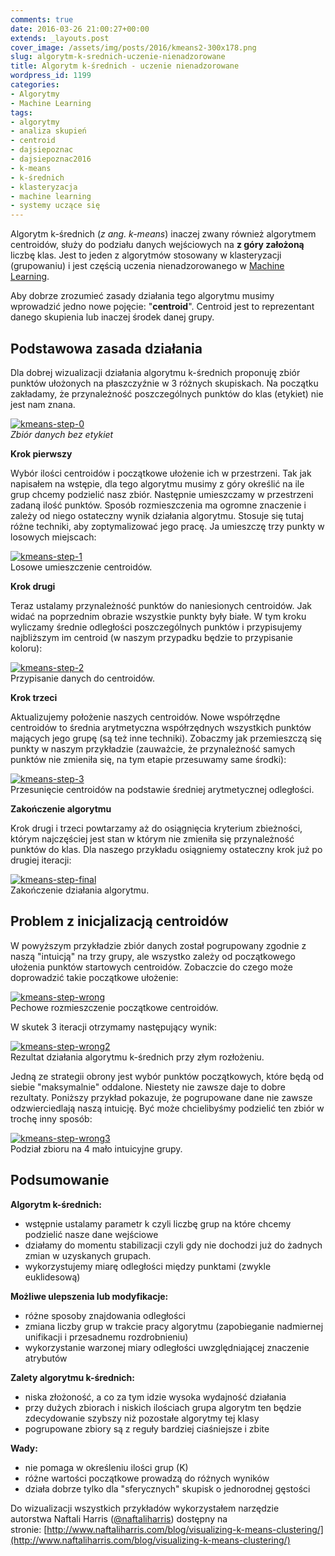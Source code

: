 ```yaml
---
comments: true
date: 2016-03-26 21:00:27+00:00
extends: _layouts.post
cover_image: /assets/img/posts/2016/kmeans2-300x178.png
slug: algorytm-k-srednich-uczenie-nienadzorowane
title: Algorytm k-średnich - uczenie nienadzorowane
wordpress_id: 1199
categories:
- Algorytmy
- Machine Learning
tags:
- algorytmy
- analiza skupień
- centroid
- dajsiepoznac
- dajsiepoznac2016
- k-means
- k-średnich
- klasteryzacja
- machine learning
- systemy uczące się
---
```


Algorytm k-średnich (_z ang. k-means_) inaczej zwany również algorytmem centroidów, służy do podziału danych wejściowych na **z góry założoną** liczbę klas. Jest to jeden z algorytmów stosowany w klasteryzacji (grupowaniu) i jest częścią uczenia nienadzorowanego w [Machine Learning](http://itcraftsman.pl/wstep-do-machine-learning/).<!-- more -->

Aby dobrze zrozumieć zasady działania tego algorytmu musimy wprowadzić jedno nowe pojęcie: "**centroid**". Centroid jest to reprezentant danego skupienia lub inaczej środek danej grupy.

## Podstawowa zasada działania

Dla dobrej wizualizacji działania algorytmu k-średnich proponuję zbiór punktów ułożonych na płaszczyźnie w 3 różnych skupiskach. Na początku zakładamy, że przynależność poszczególnych punktów do klas (etykiet) nie jest nam znana.

[![kmeans-step-0](/assets/img/posts/2016/kmeans-step-0.png)](/assets/img/posts/2016/kmeans-step-0.png)  
*Zbiór danych bez etykiet*


**Krok pierwszy**

Wybór ilości centroidów i początkowe ułożenie ich w przestrzeni. Tak jak napisałem na wstępie, dla tego algorytmu musimy z góry określić na ile grup chcemy podzielić nasz zbiór. Następnie umieszczamy w przestrzeni zadaną ilość punktów. Sposób rozmieszczenia ma ogromne znaczenie i zależy od niego ostateczny wynik działania algorytmu. Stosuje się tutaj różne techniki, aby zoptymalizować jego pracę. Ja umieszczę trzy punkty w losowych miejscach:

[![kmeans-step-1](/assets/img/posts/2016/kmeans-step-1.png)](/assets/img/posts/2016/kmeans-step-1.png)  
Losowe umieszczenie centroidów.


**Krok drugi**

Teraz ustalamy przynależność punktów do naniesionych centroidów. Jak widać na poprzednim obrazie wszystkie punkty były białe. W tym kroku wyliczamy średnie odległości poszczególnych punktów i przypisujemy najbliższym im centroid (w naszym przypadku będzie to przypisanie koloru):

[![kmeans-step-2](/assets/img/posts/2016/kmeans-step-2.png)](/assets/img/posts/2016/kmeans-step-2.png)  
Przypisanie danych do centroidów.


**Krok trzeci**

Aktualizujemy położenie naszych centroidów. Nowe współrzędne centroidów to średnia arytmetyczna współrzędnych wszystkich punktów mających jego grupę (są też inne techniki). Zobaczmy jak przemieszczą się punkty w naszym przykładzie (zauważcie, że przynależność samych punktów nie zmieniła się, na tym etapie przesuwamy same środki):

[![kmeans-step-3](/assets/img/posts/2016/kmeans-step-3.png)](/assets/img/posts/2016/kmeans-step-3.png)  
Przesunięcie centroidów na podstawie średniej arytmetycznej odległości.

**Zakończenie algorytmu**

Krok drugi i trzeci powtarzamy aż do osiągnięcia kryterium zbieżności, którym najczęściej jest stan w którym nie zmieniła się przynależność punktów do klas. Dla naszego przykładu osiągniemy ostateczny krok już po drugiej iteracji:

[![kmeans-step-final](/assets/img/posts/2016/kmeans-step-final.png)](/assets/img/posts/2016/kmeans-step-final.png)  
Zakończenie działania algorytmu.

## Problem z inicjalizacją centroidów

W powyższym przykładzie zbiór danych został pogrupowany zgodnie z naszą "intuicją" na trzy grupy, ale wszystko zależy od początkowego ułożenia punktów startowych centroidów. Zobaczcie do czego może doprowadzić takie początkowe ułożenie:

[![kmeans-step-wrong](/assets/img/posts/2016/kmeans-step-wrong.png)](/assets/img/posts/2016/kmeans-step-wrong.png)  
Pechowe rozmieszczenie początkowe centroidów.


W skutek 3 iteracji otrzymamy następujący wynik:

[![kmeans-step-wrong2](/assets/img/posts/2016/kmeans-step-wrong2.png)](/assets/img/posts/2016/kmeans-step-wrong2.png)  
Rezultat działania algorytmu k-średnich przy złym rozłożeniu.


Jedną ze strategii obrony jest wybór punktów początkowych, które będą od siebie "maksymalnie" oddalone. Niestety nie zawsze daje to dobre rezultaty. Poniższy przykład pokazuje, że pogrupowane dane nie zawsze odzwierciedlają naszą intuicję. Być może chcielibyśmy podzielić ten zbiór w trochę inny sposób:

[![kmeans-step-wrong3](/assets/img/posts/2016/kmeans-step-wrong3.png)](/assets/img/posts/2016/kmeans-step-wrong3.png)  
Podział zbioru na 4 mało intuicyjne grupy.


## Podsumowanie

**Algorytm k-średnich:**

  * wstępnie ustalamy parametr k czyli liczbę grup na które chcemy podzielić nasze dane wejściowe
  * działamy do momentu stabilizacji czyli gdy nie dochodzi już do żadnych zmian w uzyskanych grupach.
  * wykorzystujemy miarę odległości między punktami (zwykle euklidesową)

**Możliwe ulepszenia lub modyfikacje:**

  * różne sposoby znajdowania odległości
  * zmiana liczby grup w trakcie pracy algorytmu (zapobieganie nadmiernej unifikacji i przesadnemu rozdrobnieniu)
  * wykorzystanie warzonej miary odległości uwzględniającej znaczenie atrybutów

**Zalety algorytmu k-średnich:**

  * niska złożoność, a co za tym idzie wysoka wydajność działania
  * przy dużych zbiorach i niskich ilościach grupa algorytm ten będzie zdecydowanie szybszy niż pozostałe algorytmy tej klasy	
  * pogrupowane zbiory są z reguły bardziej ciaśniejsze i zbite

**Wady:**

  * nie pomaga w określeniu ilości grup (K)	
  * różne wartości początkowe prowadzą do różnych wyników
  * działa dobrze tylko dla "sferycznych" skupisk o jednorodnej gęstości


Do wizualizacji wszystkich przykładów wykorzystałem narzędzie autorstwa Naftali Harris ([@naftaliharris](https://twitter.com/naftaliharris)) dostępny na stronie: [http://www.naftaliharris.com/blog/visualizing-k-means-clustering/](http://www.naftaliharris.com/blog/visualizing-k-means-clustering/)
